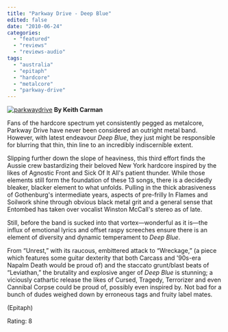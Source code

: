 ```yaml
---
title: "Parkway Drive - Deep Blue"
edited: false
date: "2010-06-24"
categories:
  - "featured"
  - "reviews"
  - "reviews-audio"
tags:
  - "australia"
  - "epitaph"
  - "hardcore"
  - "metalcore"
  - "parkway-drive"
---
```


[![parkwaydrive](http://www.hellbound.ca/wp-content/uploads/2010/06/parkwaydrive-300x299.jpg "parkwaydrive")](http://www.hellbound.ca/wp-content/uploads/2010/06/parkwaydrive.jpg) **By Keith Carman**

Fans of the hardcore spectrum yet consistently pegged as metalcore, Parkway Drive have never been considered an outright metal band. However, with latest endeavour _Deep Blue_, they just might be responsible for blurring that thin, thin line to an incredibly indiscernible extent.

Slipping further down the slope of heaviness, this third effort finds the Aussie crew bastardizing their beloved New York hardcore inspired by the likes of Agnostic Front and Sick Of It All's patient thunder. While those elements still form the foundation of these 13 songs, there is a decidedly bleaker, blacker element to what unfolds. Pulling in the thick abrasiveness of Gothenburg's intermediate years, aspects of pre-frilly In Flames and Soilwork shine through obvious black metal grit and a general sense that Entombed has taken over vocalist Winston McCall's stereo as of late.

Still, before the band is sucked into that vortex—wonderful as it is—the influx of emotional lyrics and offset raspy screeches ensure there is an element of diversity and dynamic temperament to _Deep Blue_.

From “Unrest,” with its raucous, embittered attack to “Wreckage,” (a piece which features some guitar dexterity that both Carcass and '90s-era Napalm Death would be proud of) and the staccato grunt/blast beats of “Leviathan,” the brutality and explosive anger of _Deep Blue_ is stunning; a viciously cathartic release the likes of Cursed, Tragedy, Terrorizer and even Cannibal Corpse could be proud of, possibly even inspired by. Not bad for a bunch of dudes weighed down by erroneous tags and fruity label mates.

(Epitaph)

Rating: 8
